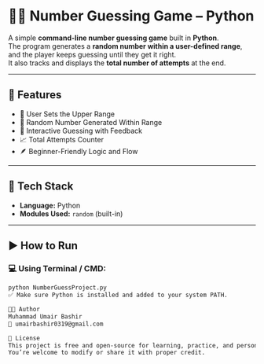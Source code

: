 # 🎯🔢 **Number Guessing Game – Python**

A simple **command-line number guessing game** built in **Python**.  
The program generates a **random number within a user-defined range**, and the player keeps guessing until they get it right.  
It also tracks and displays the **total number of attempts** at the end.

---

## 🧩 Features

- 🔢 User Sets the Upper Range  
- 🎲 Random Number Generated Within Range  
- 🔁 Interactive Guessing with Feedback  
- 📈 Total Attempts Counter  
- 🪶 Beginner-Friendly Logic and Flow

---

## 🧱 Tech Stack

- **Language:** Python  
- **Modules Used:** `random` (built-in)

---

## ▶️ How to Run

### 💻 Using Terminal / CMD:
```bash
python NumberGuessProject.py
✅ Make sure Python is installed and added to your system PATH.

👨‍💻 Author
Muhammad Umair Bashir
📧 umairbashir0319@gmail.com

🪪 License
This project is free and open-source for learning, practice, and personal projects.
You’re welcome to modify or share it with proper credit.
